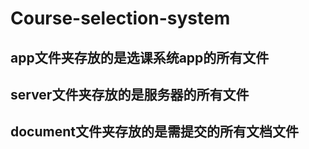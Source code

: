 # Course-selection-system

## app文件夹存放的是选课系统app的所有文件
## server文件夹存放的是服务器的所有文件
## document文件夹存放的是需提交的所有文档文件
